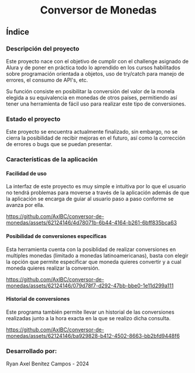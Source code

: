 # <h1 align="center">Conversor de Monedas</h1>

## Índice

### Descripción del proyecto
Este proyecto nace con el objetivo de cumplir con el challenge asignado de Alura y de poner en práctica todo lo aprendido en los cursos habilitados sobre programación orientada a objetos, uso de try/catch para manejo de errores, el consumo de API's, etc.

Su función consiste en posibilitar la conversión del valor de la monela elegida a su equivalencia en monedas de otros países, permitiendo así tener una herramienta de fácil uso para realizar este tipo de conversiones.

### Estado el proyecto
Este proyecto se encuentra actualmente finalizado, sin embargo, no se cierra la posibilidad de recibir mejoras en el futuro, así como la corrección de errores o bugs que se puedan presentar.

### Características de la aplicación

#### Facilidad de uso
La interfaz de este proyecto es muy simple e intuitiva por lo que el usuario no tendrá problemas para moverse a través de la aplicación además de que la aplicación se encarga de guiar al usuario paso a paso conforme se avanza por ella.

https://github.com/AxlBC/conversor-de-monedas/assets/62124146/4d78071b-6b44-4164-b261-6bff835bca63

#### Posibilidad de conversiones específicas
Esta herramienta cuenta con la posiblidad de realizar conversiones en multiples monedas (limitado a monedas latinoamericanas), basta con elegir la opción que permite especificar que moneda quieres convertir y a cual moneda quieres realizar la conversión.

https://github.com/AxlBC/conversor-de-monedas/assets/62124146/079d78f7-d292-47bb-bbe0-1e11d299a111

#### Historial de conversiones
Este programa también permite llevar un historial de las conversiones realizadas junto a la hora exacta en la que se realizo dicha consulta.

https://github.com/AxlBC/conversor-de-monedas/assets/62124146/ba929828-b412-4502-8663-bb2bfd9448f6

### Desarrollado por:
Ryan Axel Benítez Campos - 2024

